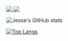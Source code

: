 <a href="https://github.com/anuraghazra/github-readme-stats">
  <img align="center" src="https://github-readme-stats.vercel.app/api/pin/?username=Jesse-Jumbo&repo=github-readme-stats" />
</a>
<a href="https://github.com/anuraghazra/convoychat">
  <img align="center" src="https://github-readme-stats.vercel.app/api/pin/?username=Jesse-Jumbo&repo=convoychat" />
</a>

![Jesse's GitHub stats](https://github-readme-stats.vercel.app/api?username=Jesse-Jumbo&show_icons=true&include_all_commits=ture&count_private=ture)

[![Top Langs](https://github-readme-stats.vercel.app/api/top-langs/?username=Jesse-Jumbo&layout=compact&langs_count=10)](https://github.com/anuraghazra/github-readme-stats)
